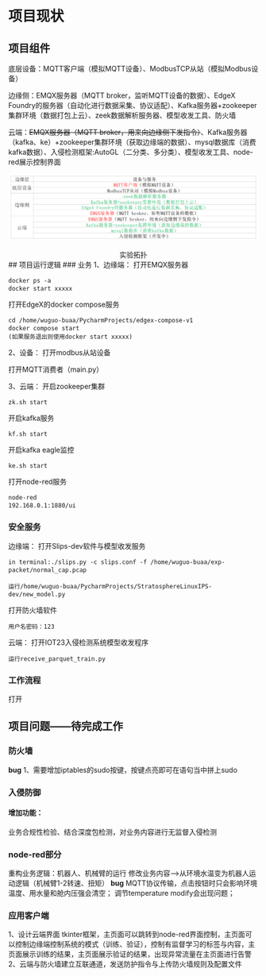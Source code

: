 # 项目现状
## 项目组件
底层设备：MQTT客户端（模拟MQTT设备）、ModbusTCP从站（模拟Modbus设备）

边缘侧：EMQX服务器（MQTT broker，监听MQTT设备的数据）、EdgeX Foundry的服务器（自动化进行数据采集、协议适配）、Kafka服务器+zookeeper集群环境（数据打包上云）、zeek数据解析服务器、模型收发工具、防火墙

云端：~~EMQX服务器（MQTT broker，用来向边缘侧下发指令）~~、Kafka服务器（kafka、ke）+zookeeper集群环境（获取边缘端的数据）、mysql数据库（消费kafka数据）、入侵检测框架:AutoGL（二分类、多分类）、模型收发工具、node-red展示控制界面

![](assets/边缘分层.png)
<center>实验拓扑</center>
## 项目运行逻辑
### 业务
1、边缘端：
打开EMQX服务器

    docker ps -a
    docker start xxxxx

打开EdgeX的docker compose服务

    cd /home/wuguo-buaa/PycharmProjects/edgex-compose-v1
    docker compose start
    (如果服务退出则使用docker start xxxxx)

2、设备：
打开modbus从站设备

打开MQTT消费者（main.py）

3、云端：
开启zookeeper集群

    zk.sh start

开启kafka服务

    kf.sh start

开启kafka eagle监控

    ke.sh start

打开node-red服务

    node-red
    192.168.0.1:1880/ui

### 安全服务
边缘端：
打开Slips-dev软件与模型收发服务

    in terminal:./slips.py -c slips.conf -f /home/wuguo-buaa/exp-packet/normal_cap.pcap

    运行/home/wuguo-buaa/PycharmProjects/StratosphereLinuxIPS-dev/new_model.py

打开防火墙软件

    用户名密码：123

云端：
打开IOT23入侵检测系统模型收发程序

    运行receive_parquet_train.py

### 工作流程
打开

## 项目问题——待完成工作
### 防火墙
**bug**
1、需要增加iptables的sudo按键，按键点亮即可在语句当中拼上sudo

### 入侵防御
#### 增加功能：
业务合规性检验、结合深度包检测，对业务内容进行无监督入侵检测

### node-red部分
重构业务逻辑：机器人、机械臂的运行
修改业务内容-->从环境水温变为机器人运动逻辑（机械臂1-2转速、扭矩）
**bug**
MQTT协议传输，点击按钮时只会影响环境温度、用水量和舱内压强会清空；
调节temperature modify会出现问题；

### 应用客户端
1、设计云端界面
tkinter框架，主页面可以跳转到node-red界面控制，主页面可以控制边缘端控制系统的模式（训练、验证），控制有监督学习的标签与内容，主页面展示训练的结果，主页面展示验证的结果，出现异常流量在主页面进行告警
2、云端与防火墙建立互联通道，发送防护指令与上传防火墙规则及配置文件

